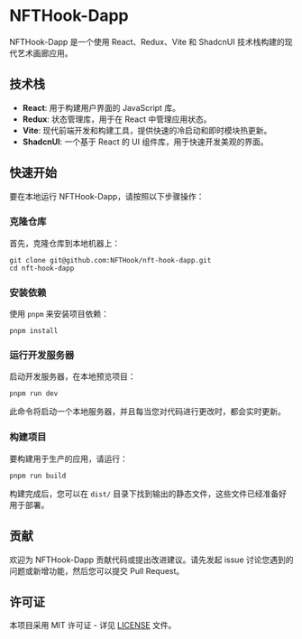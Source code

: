 # NFTHook-Dapp

NFTHook-Dapp 是一个使用 React、Redux、Vite 和 ShadcnUI 技术栈构建的现代艺术画廊应用。
## 技术栈

- **React**: 用于构建用户界面的 JavaScript 库。
- **Redux**: 状态管理库，用于在 React 中管理应用状态。
- **Vite**: 现代前端开发和构建工具，提供快速的冷启动和即时模块热更新。
- **ShadcnUI**: 一个基于 React 的 UI 组件库，用于快速开发美观的界面。

## 快速开始

要在本地运行 NFTHook-Dapp，请按照以下步骤操作：

### 克隆仓库

首先，克隆仓库到本地机器上：

```shell
git clone git@github.com:NFTHook/nft-hook-dapp.git
cd nft-hook-dapp
```

### 安装依赖

使用 `pnpm` 来安装项目依赖：

```shell
pnpm install
```

### 运行开发服务器

启动开发服务器，在本地预览项目：

```shell
pnpm run dev
```

此命令将启动一个本地服务器，并且每当您对代码进行更改时，都会实时更新。

### 构建项目

要构建用于生产的应用，请运行：

```shell
pnpm run build
```

构建完成后，您可以在 `dist/` 目录下找到输出的静态文件，这些文件已经准备好用于部署。

## 贡献

欢迎为 NFTHook-Dapp 贡献代码或提出改进建议。请先发起 issue 讨论您遇到的问题或新增功能，然后您可以提交 Pull Request。

## 许可证

本项目采用 MIT 许可证 - 详见 [LICENSE](LICENSE) 文件。






